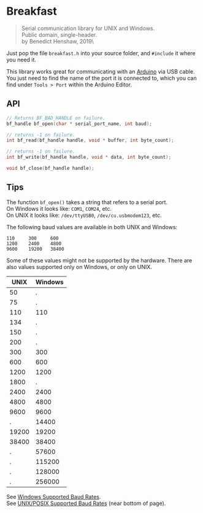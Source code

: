 # Breakfast
> Serial communication library for UNIX and Windows.\
> Public domain, single-header.\
> by Benedict Henshaw, 2019\

Just pop the file `breakfast.h` into your source folder, and `#include` it where you need it.

This library works great for communicating with an [Arduino](https://www.arduino.cc/) via USB cable. You just need to find the name of the port it is connected to, which you can find under `Tools > Port` within the Arduino Editor.

## API
```C
// Returns BF_BAD_HANDLE on failure.
bf_handle bf_open(char * serial_port_name, int baud);

// returns -1 on failure.
int bf_read(bf_handle handle, void * buffer, int byte_count);

// returns -1 on failure.
int bf_write(bf_handle handle, void * data, int byte_count);

void bf_close(bf_handle handle);
```

## Tips
The function `bf_open()` takes a string that refers to a serial port.\
On Windows it looks like: `COM1`, `COM24`, etc.\
On UNIX it looks like: `/dev/ttyUSB0`, `/dev/cu.usbmodem123`, etc.

The following baud values are available in both UNIX and Windows:

```
110     300     600
1200    2400    4800
9600    19200   38400
```

Some of these values might not be supported by the hardware. There are also values supported only on Windows, or only on UNIX.

| UNIX  | Windows |
|-------|---------|
| 50    | .       |
| 75    | .       |
| 110   | 110     |
| 134   | .       |
| 150   | .       |
| 200   | .       |
| 300   | 300     |
| 600   | 600     |
| 1200  | 1200    |
| 1800  | .       |
| 2400  | 2400    |
| 4800  | 4800    |
| 9600  | 9600    |
| .     | 14400   |
| 19200 | 19200   |
| 38400 | 38400   |
| .     | 57600   |
| .     | 115200  |
| .     | 128000  |
| .     | 256000  |

See [Windows Supported Baud Rates](https://docs.microsoft.com/en-us/windows/desktop/api/winbase/ns-winbase-_dcb#members).\
See [UNIX/POSIX Supported Baud Rates](https://linux.die.net/man/3/termios) (near bottom of page).
